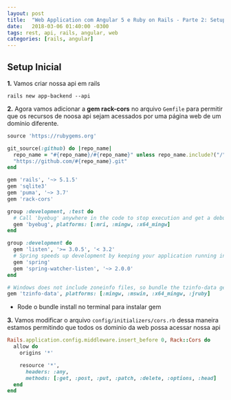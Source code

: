 ```yaml
---
layout: post
title:  "Web Application com Angular 5 e Ruby on Rails - Parte 2: Setup Rails"
date:   2018-03-06 01:40:00 -0300
tags: rest, api, rails, angular, web
categories: [rails, angular]
---
```


## Setup Inicial

**1.** Vamos criar nossa api em rails

```
rails new app-backend --api
```

**2.** Agora vamos adicionar a **gem rack-cors** no arquivo `Gemfile` para permitir que os recursos de noosa api sejam acessados por uma página web de um domínio diferente.

```ruby
source 'https://rubygems.org'

git_source(:github) do |repo_name|
  repo_name = "#{repo_name}/#{repo_name}" unless repo_name.include?("/")
  "https://github.com/#{repo_name}.git"
end

gem 'rails', '~> 5.1.5'
gem 'sqlite3'
gem 'puma', '~> 3.7'
gem 'rack-cors'

group :development, :test do
  # Call 'byebug' anywhere in the code to stop execution and get a debugger console
  gem 'byebug', platforms: [:mri, :mingw, :x64_mingw]
end

group :development do
  gem 'listen', '>= 3.0.5', '< 3.2'
  # Spring speeds up development by keeping your application running in the background. Read more: https://github.com/rails/spring
  gem 'spring'
  gem 'spring-watcher-listen', '~> 2.0.0'
end

# Windows does not include zoneinfo files, so bundle the tzinfo-data gem
gem 'tzinfo-data', platforms: [:mingw, :mswin, :x64_mingw, :jruby]
```

 - Rode o bundle install no terminal para instalar gem 

**3.** Vamos modificar o arquivo `config/initializers/cors.rb` dessa maneira estamos permitindo que todos os dominio da web possa acessar nossa api

```ruby
Rails.application.config.middleware.insert_before 0, Rack::Cors do
  allow do
    origins '*'

    resource '*',
      headers: :any,
      methods: [:get, :post, :put, :patch, :delete, :options, :head]
  end
end
```

